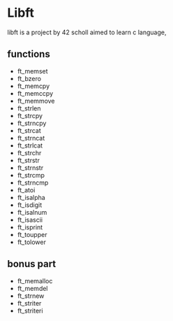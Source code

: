 # Libft

libft is a project by 42 scholl aimed to learn c language,

## functions

- ft_memset
- ft_bzero
- ft_memcpy
- ft_memccpy
- ft_memmove
- ft_strlen
- ft_strcpy
- ft_strncpy
- ft_strcat
- ft_strncat
- ft_strlcat
- ft_strchr
- ft_strstr
- ft_strnstr
- ft_strcmp
- ft_strncmp
- ft_atoi
- ft_isalpha
- ft_isdigit
- ft_isalnum
- ft_isascii
- ft_isprint
- ft_toupper
- ft_tolower

## bonus part

- ft_memalloc
- ft_memdel
- ft_strnew
- ft_striter
- ft_striteri
